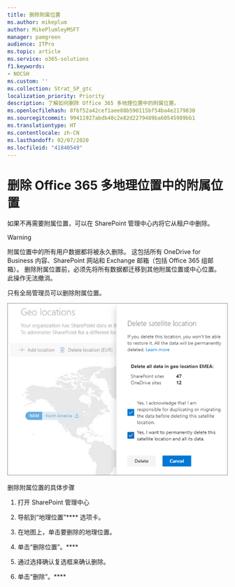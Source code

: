 ```yaml
---
title: 删除附属位置
ms.author: mikeplum
author: MikePlumleyMSFT
manager: pamgreen
audience: ITPro
ms.topic: article
ms.service: o365-solutions
f1.keywords:
- NOCSH
ms.custom: ''
ms.collection: Strat_SP_gtc
localization_priority: Priority
description: 了解如何删除 Office 365 多地理位置中的附属位置。
ms.openlocfilehash: 8f6f52a42cef1aee88b590115bf54ba4e2179830
ms.sourcegitcommit: 99411927abdb40c2e82d2279489ba60545989bb1
ms.translationtype: HT
ms.contentlocale: zh-CN
ms.lasthandoff: 02/07/2020
ms.locfileid: "41840549"
---
```

# <a name="delete-a-satellite-location-in-office-365-multi-geo"></a>删除 Office 365 多地理位置中的附属位置

如果不再需要附属位置，可以在 SharePoint 管理中心内将它从租户中删除。

> [!WARNING]
> 附属位置中的所有用户数据都将被永久删除。 这包括所有 OneDrive for Business 内容、SharePoint 网站和 Exchange 邮箱（包括 Office 365 组邮箱）。 删除附属位置前，必须先将所有数据都迁移到其他附属位置或中心位置。 此操作无法撤消。

只有全局管理员可以删除附属位置。

![显示地理位置删除 UI 的多地理位置管理中心屏幕截图](media/multi-geo-delete-satellite-location.png)

删除附属位置的具体步骤

1. 打开 SharePoint 管理中心

2. 导航到“地理位置”**** 选项卡。

3. 在地图上，单击要删除的地理位置。

4. 单击“删除位置”。****

5. 通过选择确认复选框来确认删除。

6. 单击“删除”。****
